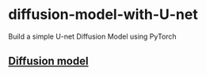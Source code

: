 # diffusion-model-with-U-net
Build a simple U-net Diffusion Model using PyTorch

## [Diffusion model](https://github.com/johnson70630/diffusion-model-with-U-net/blob/main/diffusion_U_net.ipynb)

